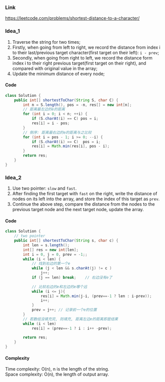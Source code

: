 ### Link

https://leetcode.com/problems/shortest-distance-to-a-character/

### Idea_1

1. Traverse the string for two times;
2. Firstly, when going from left to right, we record the distance from index i to their last/previous target character(first target on their left): ```i - prev```;
3. Secondly, when going from right to left, we record the distance form index i to their right previous target(first target on their right), and compared with original value in the array;
4. Update the minimum distance of every node;


#### Code 


```java
class Solution {
    public int[] shortestToChar(String S, char C) {
        int n = S.length(), pos = -n, res[] = new int[n];
        // 距离最左边的e的距离
        for (int i = 0; i < n; ++i) {
            if (S.charAt(i) == C) pos = i;
            res[i] = i - pos;
        }
        // 倒序: 距离最右边的e的距离与之比较
        for (int i = pos - 1; i >= 0; --i) {
            if (S.charAt(i) == C)  pos = i;
            res[i] = Math.min(res[i], pos - i);
        }
        return res;
    }
}
```

### Idea_2

1. Use two pointer: ```slow``` and ```fast```.
2. After finding the first target with ```fast``` on the right, write the distance of nodes on its left into the array, and store the index of this target as ```prev```.
3. Continue the above step, compare the distance from the nodes to the previous target node and the next target node, update the array.



#### Code 

```java
class Solution {
    // two pointer
    public int[] shortestToChar(String s, char c) {
        int len = s.length();
        int[] res = new int[len];
        int i = 0, j = 0, prev = -1;;
        while (i < len) {
            // 找到右边的第一个e
            while (j < len && s.charAt(j) != c )
                j++;
            if (j == len) break;    // 右边没有e了
            
            // 比较右边的e和左边的e哪个远
            while (i <= j){
                res[i] = Math.min(j-i, (prev==-1 ? len : i-prev));
                i++;
            }
            prev = j++; // 记录前一个e的位置
        }
        // 若数组没填充完, 则填充, 距离左边e的距离即是结果
        while (i < len) 
            res[i] = (prev==-1 ? i : i++ -prev);    
        
        return res;
    }
}
```


#### Complexity

Time complexity: O(n), n is the length of the string.  
Space complexity: O(n), the length of output array.
